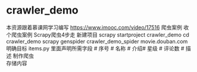 # crawler_demo
本资源跟着慕课网学习编写
https://www.imooc.com/video/17516
爬虫案例 收个爬虫案例
Scrapy爬虫4步走
    新建项目
        scrapy startproject crawler_demo
        cd crawler_demo
        scrapy genspider crawler_demo_spider movie.douban.com
    明确目标
        items.py 里面声明所需字段
        # 序号 # 名称 # 介绍# 星级 # 评论数 # 描述
    制作爬虫   
    存储内容
    
